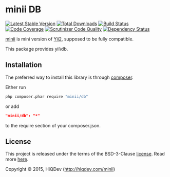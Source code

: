 minii DB
========

[![Latest Stable Version](https://poser.pugx.org/minii/db/v/stable)](https://packagist.org/packages/minii/db)
[![Total Downloads](https://poser.pugx.org/minii/db/downloads)](https://packagist.org/packages/minii/db)
[![Build Status](https://img.shields.io/travis/hiqdev/minii-db.svg)](https://travis-ci.org/hiqdev/minii-db)
[![Code Coverage](https://scrutinizer-ci.com/g/hiqdev/minii-db/badges/coverage.png?b=master)](https://scrutinizer-ci.com/g/hiqdev/minii-db/?branch=master)
[![Scrutinizer Code Quality](https://scrutinizer-ci.com/g/hiqdev/minii-db/badges/quality-score.png?b=master)](https://scrutinizer-ci.com/g/hiqdev/minii-db/?branch=master)
[![Dependency Status](https://www.versioneye.com/php/minii:db/dev-master/badge.svg)](https://www.versioneye.com/php/minii:db/dev-master)

[minii](https://github.com/hiqdev/minii-core) is mini version of [Yii2](http://yiiframework.com/), supposed to be fully compatible.

This package provides yii\db.

## Installation

The preferred way to install this library is through [composer](http://getcomposer.org/download/).

Either run

```sh
php composer.phar require "minii/db"
```

or add

```json
"minii/db": "*"
```

to the require section of your composer.json.

## License

This project is released under the terms of the BSD-3-Clause [license](LICENSE).
Read more [here](http://choosealicense.com/licenses/bsd-3-clause).

Copyright © 2015, HiQDev (http://hiqdev.com/minii)
